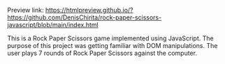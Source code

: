 Preview link: https://htmlpreview.github.io/?https://github.com/DenisChirita/rock-paper-scissors-javascript/blob/main/index.html

This is a Rock Paper Scissors game implemented using JavaScript. The purpose of this project was getting familiar with DOM manipulations.
The user plays 7 rounds of Rock Paper Scissors against the computer.
